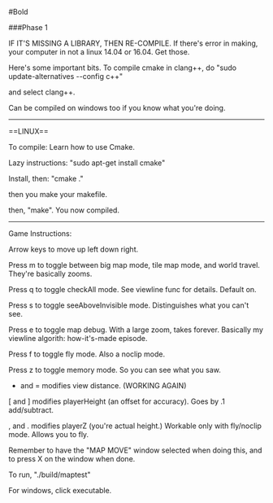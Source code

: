 #Bold

###Phase 1

IF IT'S MISSING A LIBRARY, THEN RE-COMPILE. If there's error in making, your computer in not a linux 14.04 or 16.04. Get those.

Here's some important bits. To compile cmake in clang++, do "sudo update-alternatives --config c++"

and select clang++.

Can be compiled on windows too if you know what you're doing.

-----------------------------------------------------------------------

==LINUX==

To compile: Learn how to use Cmake.

Lazy instructions: "sudo apt-get install cmake"

Install, then: "cmake ."

then you make your makefile.

then, "make". You now compiled.

---------------------------------------------------------------------

Game Instructions:

Arrow keys to move up left down right.

Press m to toggle between big map mode, tile map mode, and world travel. They're basically zooms.

Press q to toggle checkAll mode. See viewline func for details. Default on.

Press s to toggle seeAboveInvisible mode. Distinguishes what you can't see.

Press e to toggle map debug. With a large zoom, takes forever. Basically my viewline algorith: how-it's-made episode.

Press f to toggle fly mode. Also a noclip mode.

Press z to toggle memory mode. So you can see what you saw.

-  and = modifies view distance. (WORKING AGAIN)

[  and ] modifies playerHeight (an offset for accuracy). Goes by .1 add/subtract.

,  and . modifies playerZ (you're actual height.) Workable only with fly/noclip mode. Allows you to fly.

Remember to have the "MAP MOVE" window selected when doing this, and to press X on the window when done.

To run, "./build/maptest"

For windows, click executable.



